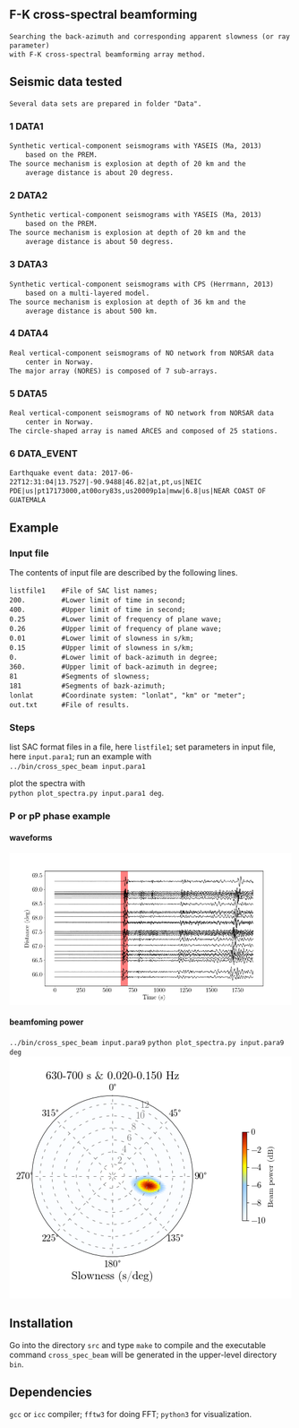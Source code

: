 ## F-K cross-spectral beamforming
    Searching the back-azimuth and corresponding apparent slowness (or ray parameter)    
    with F-K cross-spectral beamforming array method.
## Seismic data tested
    Several data sets are prepared in folder "Data".
### 1 DATA1
    Synthetic vertical-component seismograms with YASEIS (Ma, 2013)
        based on the PREM.
    The source mechanism is explosion at depth of 20 km and the
        average distance is about 20 degress.

### 2 DATA2
    Synthetic vertical-component seismograms with YASEIS (Ma, 2013)
        based on the PREM.
    The source mechanism is explosion at depth of 20 km and the
        average distance is about 50 degress.

### 3 DATA3
    Synthetic vertical-component seismograms with CPS (Herrmann, 2013)
        based on a multi-layered model.
    The source mechanism is explosion at depth of 36 km and the
        average distance is about 500 km.

### 4 DATA4
    Real vertical-component seismograms of NO network from NORSAR data
        center in Norway.
    The major array (NORES) is composed of 7 sub-arrays.

### 5 DATA5
    Real vertical-component seismograms of NO network from NORSAR data
        center in Norway.
    The circle-shaped array is named ARCES and composed of 25 stations.
    
### 6 DATA_EVENT
    Earthquake event data: 2017-06-22T12:31:04|13.7527|-90.9488|46.82|at,pt,us|NEIC PDE|us|pt17173000,at00ory83s,us20009p1a|mww|6.8|us|NEAR COAST OF GUATEMALA
    


## Example
### Input file
The contents of input file are described by the following lines.

`listfile1    #File of SAC list names;`    
`200.         #Lower limit of time in second;`    
`400.         #Upper limit of time in second;`    
`0.25         #Lower limit of frequency of plane wave;`    
`0.26         #Upper limit of frequency of plane wave;`    
`0.01         #Lower limit of slowness in s/km;`    
`0.15         #Upper limit of slowness in s/km;`    
`0.           #Lower limit of back-azimuth in degree;`    
`360.         #Upper limit of back-azimuth in degree;`    
`81           #Segments of slowness;`    
`181          #Segments of bazk-azimuth;`    
`lonlat       #Coordinate system: "lonlat", "km" or "meter";`    
`out.txt      #File of results.`

### Steps
list SAC format files in a file, here 
`listfile1`;
set parameters in input file, here 
`input.para1`;
run an example with    
`../bin/cross_spec_beam input.para1`    

plot the spectra with      
`python plot_spectra.py input.para1 deg`.


### P or pP phase example
#### waveforms
![wave](https://github.com/geophydog/Beamforming_in_frequency_domain/blob/main/Data/images/wave.png)

#### beamfoming power
`../bin/cross_spec_beam input.para9`
`python plot_spectra.py input.para9 deg`
![beam](https://github.com/geophydog/Beamforming_in_frequency_domain/blob/main/Data/images/630-700.png)


## Installation
Go into the directory `src` and type `make` to compile and the executable
command `cross_spec_beam` will be generated in the upper-level directory `bin`.

## Dependencies
`gcc` or `icc` compiler;
`fftw3` for doing FFT;
`python3` for visualization.
